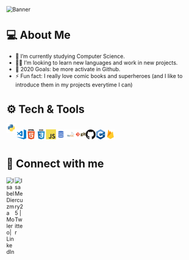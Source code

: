 ![Banner](https://user-images.githubusercontent.com/37211333/99529592-5b684b80-29a0-11eb-9aea-4e5bf77f261e.jpg)


💻 About Me
======
- 🌱 I’m currently studying Computer Science. 
- 👩‍💻 I’m looking to learn new languages and work in new projects. 
- 📆 2020 Goals: be more activate in Github. 
- ⚡ Fun fact: I really love comic books and superheroes (and I like to introduce them in my projects everytime I can) 

⚙️ Tech & Tools
======
<code><img align="left" alt="Python" width="26px" src="https://raw.githubusercontent.com/github/explore/80688e429a7d4ef2fca1e82350fe8e3517d3494d/topics/python/python.png"> </code>
<code><img align="left" alt="Visual Studio Code" width="26px" src="https://raw.githubusercontent.com/github/explore/80688e429a7d4ef2fca1e82350fe8e3517d3494d/topics/visual-studio-code/visual-studio-code.png"></code>
<code><img align="left" alt="HTML5" width="26px" src="https://raw.githubusercontent.com/github/explore/80688e429a7d4ef2fca1e82350fe8e3517d3494d/topics/html/html.png"></code>
<code><img align="left" alt="CSS3" width="26px" src="https://raw.githubusercontent.com/github/explore/80688e429a7d4ef2fca1e82350fe8e3517d3494d/topics/css/css.png"></code>
<code><img align="left" alt="JavaScript" width="26px" src="https://raw.githubusercontent.com/github/explore/80688e429a7d4ef2fca1e82350fe8e3517d3494d/topics/javascript/javascript.png"></code>
<code><img align="left" alt="SQL" width="26px" src="https://raw.githubusercontent.com/github/explore/80688e429a7d4ef2fca1e82350fe8e3517d3494d/topics/sql/sql.png"></code>
<code><img align="left" alt="MySQL" width="26px" src="https://raw.githubusercontent.com/github/explore/80688e429a7d4ef2fca1e82350fe8e3517d3494d/topics/mysql/mysql.png"></code>
<code><img align="left" alt="Git" width="26px" src="https://raw.githubusercontent.com/github/explore/80688e429a7d4ef2fca1e82350fe8e3517d3494d/topics/git/git.png"></code>
<code><img align="left" alt="GitHub" width="26px" src="https://raw.githubusercontent.com/github/explore/78df643247d429f6cc873026c0622819ad797942/topics/github/github.png"></code>
<code><img align="left" alt="C++" width="26px" src= https://raw.githubusercontent.com/github/explore/80688e429a7d4ef2fca1e82350fe8e3517d3494d/topics/cpp/cpp.png></code>
<code><img align="left" alt="Firebase" width="26px" src=https://raw.githubusercontent.com/github/explore/80688e429a7d4ef2fca1e82350fe8e3517d3494d/topics/firebase/firebase.png></code>
<code><mg align="left" alt="Java" width="26px" src=https://raw.githubusercontent.com/github/explore/80688e429a7d4ef2fca1e82350fe8e3517d3494d/topics/java/java.png></code>
<br/><br/>

🔮 Connect with me
======
[<img align="left" alt="Isabel Diezma Molero| LinkedIn" width="22px" src="https://cdn.jsdelivr.net/npm/simple-icons@v3/icons/linkedin.svg" />](https://www.linkedin.com/in/isabel-diezma-molero-965582193/)
[<img align="left" alt="IsaMercury25 | Twitter" width="22px" src="https://cdn.jsdelivr.net/npm/simple-icons@v3/icons/twitter.svg" />](https://twitter.com/IsaMercury25)

<!--
**IsabelDM/IsabelDM** is a ✨ _special_ ✨ repository because its `README.md` (this file) appears on your GitHub profile.

Here are some ideas to get you started:

- 🔭 I’m currently working on ...
- 🌱 I’m currently learning ...
- 👯 I’m looking to collaborate on ...
- 🤔 I’m looking for help with ...
- 💬 Ask me about ...
- 📫 How to reach me: ...
- 😄 Pronouns: ...
- ⚡ Fun fact: ...
-[![Anurag's github stats](https://github-readme-stats.vercel.app/api?username=IsabelDM)](https://github.com/anuraghazra/github-readme-stats)
-->
